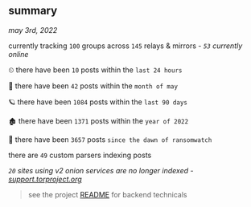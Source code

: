 
## summary
_may 3rd, 2022_

currently tracking `100` groups across `145` relays & mirrors - _`53` currently online_

⏲ there have been `10` posts within the `last 24 hours`

🦈 there have been `42` posts within the `month of may`

🪐 there have been `1084` posts within the `last 90 days`

🏚 there have been `1371` posts within the `year of 2022`

🦕 there have been `3657` posts `since the dawn of ransomwatch`

there are `49` custom parsers indexing posts

_`20` sites using v2 onion services are no longer indexed - [support.torproject.org](https://support.torproject.org/onionservices/v2-deprecation/)_

> see the project [README](https://github.com/thetanz/ransomwatch#ransomwatch--) for backend technicals
